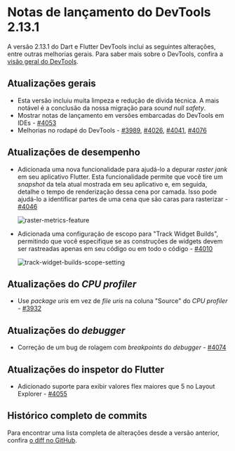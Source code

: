 # Notas de lançamento do DevTools 2.13.1

A versão 2.13.1 do Dart e Flutter DevTools inclui as seguintes alterações, entre outras melhorias gerais. Para saber mais sobre o DevTools, confira a [visão geral do DevTools](https://docs.flutter.dev/tools/devtools).

## Atualizações gerais

* Esta versão incluiu muita limpeza e redução de dívida técnica. A mais notável é a conclusão da nossa migração para *sound null safety*.
* Mostrar notas de lançamento em versões embarcadas do DevTools em IDEs -
  [#4053](https://github.com/flutter/devtools/pull/4053)
* Melhorias no rodapé do DevTools -
  [#3989](https://github.com/flutter/devtools/pull/3989),
  [#4026](https://github.com/flutter/devtools/pull/4026),
  [#4041](https://github.com/flutter/devtools/pull/4041),
  [#4076](https://github.com/flutter/devtools/pull/4076)

## Atualizações de desempenho

* Adicionada uma nova funcionalidade para ajudá-lo a depurar *raster jank* em seu aplicativo Flutter. Esta funcionalidade permite que você tire um *snapshot* da tela atual mostrada em seu aplicativo e, em seguida, detalhe o tempo de renderização dessa cena por camada. Isso pode ajudá-lo a identificar partes de uma cena que são caras para rasterizar -
  [#4046](https://github.com/flutter/devtools/pull/4046)

  ![raster-metrics-feature](/tools/devtools/release-notes/images-2.13.1/image1.png "Funcionalidade de métricas de raster")

* Adicionada uma configuração de escopo para "Track Widget Builds", permitindo que você especifique se as construções de widgets devem ser rastreadas apenas em seu código ou em todo o código -
  [#4010](https://github.com/flutter/devtools/pull/4010)

  ![track-widget-builds-scope-setting](/tools/devtools/release-notes/images-2.13.1/image2.png "Configuração de escopo de rastreamento de construções de widgets")

## Atualizações do *CPU profiler*

* Use *package uris* em vez de *file uris* na coluna "Source" do *CPU profiler* -
  [#3932](https://github.com/flutter/devtools/pull/3932)

## Atualizações do *debugger*

* Correção de um bug de rolagem com *breakpoints* do *debugger* -
  [#4074](https://github.com/flutter/devtools/pull/4074)

## Atualizações do inspetor do Flutter

* Adicionado suporte para exibir valores flex maiores que 5 no Layout Explorer -
  [#4055](https://github.com/flutter/devtools/pull/4055)

## Histórico completo de commits

Para encontrar uma lista completa de alterações desde a versão anterior, confira [o diff no GitHub](https://github.com/flutter/devtools/compare/v2.12.2...v2.13.1).
